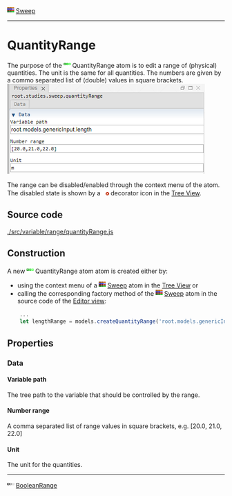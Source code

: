 ![](../../../../icons/sweep.png) [Sweep](../../study/sweep/sweep.md)

----

# QuantityRange
	
The purpose of the ![](../../../../icons/quantityRange.png) QuantityRange atom is to edit a range of (physical) quantities.
The unit is the same for all quantities. The numbers are given by a commo separated list of (double) values in square brackets. 		
![](../../../images/quantityRange.png)

The range can be disabled/enabled through the context menu of the atom. The disabled state is shown by a ![](../../../../icons/disabled.png) decorator icon in the [Tree View](../../../views/treeView.md).
		
## Source code

[./src/variable/range/quantityRange.js](../../../../src/variable/range/quantityRange.js)

## Construction
		
A new ![](../../../../icons/quantityRange.png) QuantityRange atom atom is created either by: 

* using the context menu of a ![](../../../../icons/sweep.png) [Sweep](../../study/sweep/sweep.md) atom in the [Tree View](../../../views/treeView.md) or
* calling the corresponding factory method of the ![](../../../../icons/sweep.png) [Sweep](../../study/sweep/sweep.md) atom in the source code of the [Editor view](../../../views/editorView.md):

```javascript
    ...
    let lengthRange = models.createQuantityRange('root.models.genericInput.length', [20.0, 21.0, 22.0], 'm');	     
```						
		
## Properties

### Data

#### Variable path

The tree path to the variable that should be controlled by the range.

#### Number range

A comma separated list of range values in square brackets, e.g. [20.0, 21.0, 22.0] 

#### Unit

The unit for the quantities.

----

![](../../../../icons/booleanRange.png) [BooleanRange](./booleanRange.md) 

